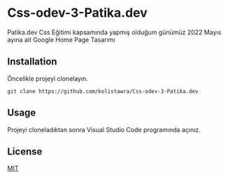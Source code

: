 # Css-odev-3-Patika.dev
Patika.dev Css Eğitimi kapsamında yapmış olduğum günümüz 2022 Mayıs ayına ait Google Home Page Tasarımı

## Installation
Öncelikle projeyi clonelayın.
````
git clone https://github.com/kolistawra/Css-odev-3-Patika.dev
````

## Usage
Projeyi cloneladıktan sonra Visual Studio Code programında açınız.


## License
[MIT](https://choosealicense.com/licenses/mit)